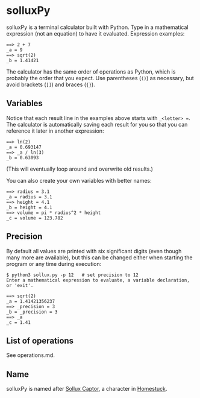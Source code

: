 # solluxPy
solluxPy is a terminal calculator built with Python. Type in a mathematical expression (not an equation) to have it evaluated. Expression examples:
```
==> 2 + 7
_a = 9
==> sqrt(2)
_b = 1.41421
```
The calculator has the same order of operations as Python, which is probably the order that you expect. Use parentheses (`()`) as necessary, but avoid brackets (`[]`) and braces (`{}`).

## Variables
Notice that each result line in the examples above starts with `_<letter> =`. The calculator is automatically saving each result for you so that you can reference it later in another expression:
```
==> ln(2)
_a = 0.693147
==> _a / ln(3)
_b = 0.63093
```
(This will eventually loop around and overwrite old results.)

You can also create your own variables with better names:
```
==> radius = 3.1
_a = radius = 3.1
==> height = 4.1
_b = height = 4.1
==> volume = pi * radius^2 * height
_c = volume = 123.782
```

## Precision
By default all values are printed with six significant digits (even though many more are available), but this can be changed either when starting the program or any time during execution:
```
$ python3 sollux.py -p 12   # set precision to 12
Enter a mathematical expression to evaluate, a variable declaration, or 'exit'.

==> sqrt(2)
_a = 1.41421356237
==> _precision = 3
_b = _precision = 3
==> _a
_c = 1.41
```
## List of operations
See operations.md.

## Name
solluxPy is named after [Sollux Captor](https://mspaintadventures.fandom.com/wiki/Sollux_Captor), a character in [Homestuck](https://www.homestuck.com/).
